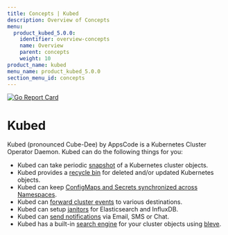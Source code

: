 ```yaml
---
title: Concepts | Kubed
description: Overview of Concepts
menu:
  product_kubed_5.0.0:
    identifier: overview-concepts
    name: Overview
    parent: concepts
    weight: 10
product_name: kubed
menu_name: product_kubed_5.0.0
section_menu_id: concepts
---
```


[![Go Report Card](https://goreportcard.com/badge/github.com/appscode/kubed)](https://goreportcard.com/report/github.com/appscode/kubed)

# Kubed
Kubed (pronounced Cube-Dee) by AppsCode is a Kubernetes Cluster Operator Daemon. Kubed can do the following things for you:

 - Kubed can take periodic [snapshot](/docs/guides/cluster-snapshot.md) of a Kubernetes cluster objects.
 - Kubed provides a [recycle bin](/docs/guides/recycle-bin.md) for deleted and/or updated Kubernetes objects.
 - Kubed can keep [ConfigMaps and Secrets synchronized across Namespaces](/docs/guides/config-syncer.md).
 - Kubed can [forward cluster events](/docs/guides/event-forwarder.md) to various destinations.
 - Kubed can setup [janitors](/docs/guides/janitors.md) for Elasticsearch and InfluxDB.
 - Kubed can [send notifications](/docs/guides/notifiers.md) via Email, SMS or Chat.
 - Kubed has a built-in [search engine](/docs/guides/apiserver.md) for your cluster objects using [bleve](https://github.com/blevesearch/bleve).
